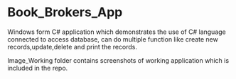 # Book_Brokers_App
Windows form C# application which demonstrates the use of C# language connected to access database, can do multiple function like create new records,update,delete and print the records.

Image_Working folder contains screenshots of working application which is included in the repo.
